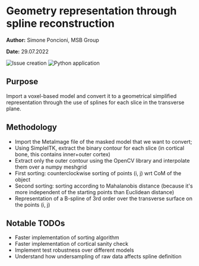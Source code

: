 # Geometry representation through spline reconstruction

**Author:** Simone Poncioni, MSB Group

**Date:** 29.07.2022

![Issue creation](https://github.com/simoneponcioni/spline-mesher/actions/workflows/todo_to_issue.yml/badge.svg)
![Python application](https://github.com/simoneponcioni/spline-mesher/actions/workflows/python-app.yml/badge.svg)

## Purpose

Import a voxel-based model and convert it to a geometrical simplified representation through the use of splines for each slice in the transverse plane.

## Methodology

- Import the MetaImage file of the masked model that we want to convert;
- Using SimpleITK, extract the binary contour for each slice (in cortical bone, this contains inner+outer cortex)
- Extract only the outer contour using the OpenCV library and interpolate them over a numpy meshgrid
- First sorting: counterclockwise sorting of points (i, j) wrt CoM of the object
- Second sorting: sorting according to Mahalanobis distance (because it's more independent of the starting points than Euclidean distance)
- Representation of a B-spline of 3rd order over the transverse surface on the points (i, j)

## Notable TODOs

- Faster implementation of sorting algorithm
- Faster implementation of cortical sanity check
- Implement test robustness over different models
- Understand how undersampling of raw data affects spline definition
